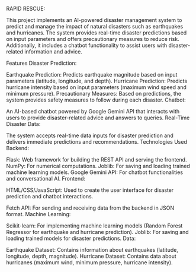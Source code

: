 RAPID RESCUE:

This project implements an AI-powered disaster management system to predict and manage the impact of natural disasters such as earthquakes and hurricanes. The system provides real-time disaster predictions based on input parameters and offers precautionary measures to reduce risk. Additionally, it includes a chatbot functionality to assist users with disaster-related information and advice.

Features
Disaster Prediction:

Earthquake Prediction: Predicts earthquake magnitude based on input parameters (latitude, longitude, and depth).
Hurricane Prediction: Predicts hurricane intensity based on input parameters (maximum wind speed and minimum pressure).
Precautionary Measures: Based on predictions, the system provides safety measures to follow during each disaster.
Chatbot:

An AI-based chatbot powered by Google Gemini API that interacts with users to provide disaster-related advice and answers to queries.
Real-Time Disaster Data:

The system accepts real-time data inputs for disaster prediction and delivers immediate predictions and recommendations.
Technologies Used
Backend:

Flask: Web framework for building the REST API and serving the frontend.
NumPy: For numerical computations.
Joblib: For saving and loading trained machine learning models.
Google Gemini API: For chatbot functionalities and conversational AI.
Frontend:

HTML/CSS/JavaScript: Used to create the user interface for disaster prediction and chatbot interactions.

Fetch API: For sending and receiving data from the backend in JSON format.
Machine Learning:

Scikit-learn: For implementing machine learning models (Random Forest Regressor for earthquake and hurricane prediction).
Joblib: For saving and loading trained models for disaster predictions.
Data:

Earthquake Dataset: Contains information about earthquakes (latitude, longitude, depth, magnitude).
Hurricane Dataset: Contains data about hurricanes (maximum wind, minimum pressure, hurricane intensity).


